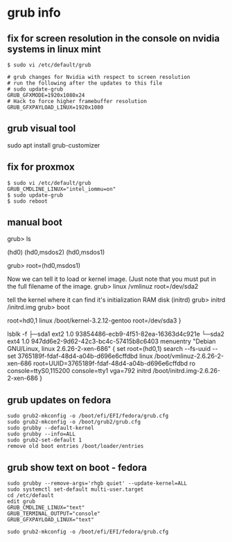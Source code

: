 # grub info

## fix for screen resolution in the console on nvidia systems in linux mint
```
$ sudo vi /etc/default/grub

# grub changes for Nvidia with respect to screen resolution
# run the following after the updates to this file
# sudo update-grub
GRUB_GFXMODE=1920x1080x24
# Hack to force higher framebuffer resolution
GRUB_GFXPAYLOAD_LINUX=1920x1080
```

## grub visual tool
sudo apt install grub-customizer

## fix for proxmox
```
$ sudo vi /etc/default/grub
GRUB_CMDLINE_LINUX="intel_iommu=on"
$ sudo update-grub
$ sudo reboot
```

## manual boot
grub> ls

(hd0) (hd0,msdos2) (hd0,msdos1)

grub> root=(hd0,msdos1)

Now we can tell it to load or kernel image. (Just note that you must put in the full filename of the image.
grub> linux /vmlinuz root=/dev/sda2

tell the kernel where it can find it's initialization RAM disk (initrd)
grub> initrd /initrd.img
grub> boot



root=hd0,1
linux /boot/kernel-3.2.12-gentoo root=/dev/sda3
}

lsblk -f
├─sda1 ext2     1.0                          93854486-ecb9-4f51-82ea-16363d4c921e
└─sda2 ext4     1.0                          947dd6e2-9d62-42c3-bc4c-57415b8c6403
menuentry "Debian GNU/Linux, linux 2.6.26-2-xen-686" {
    set root=(hd0,1)
    search --fs-uuid --set 3765189f-fdaf-48d4-a04b-d696e6cffdbd
    linux    /boot/vmlinuz-2.6.26-2-xen-686 root=UUID=3765189f-fdaf-48d4-a04b-d696e6cffdbd ro console=ttyS0,115200 console=tty1 vga=792
    initrd    /boot/initrd.img-2.6.26-2-xen-686
}


## grub updates on fedora
```
sudo grub2-mkconfig -o /boot/efi/EFI/fedora/grub.cfg
sudo grub2-mkconfig -o /boot/grub2/grub.cfg
sudo grubby --default-kernel
sudo grubby --info=ALL
sudo grub2-set-default 1
remove old boot entries /boot/loader/entries
```

## grub show text on boot - fedora
```
sudo grubby --remove-args='rhgb quiet' --update-kernel=ALL
sudo systemctl set-default multi-user.target
cd /etc/default
edit grub
GRUB_CMDLINE_LINUX="text"
GRUB_TERMINAL_OUTPUT="console"
GRUB_GFXPAYLOAD_LINUX="text"

sudo grub2-mkconfig -o /boot/efi/EFI/fedora/grub.cfg
```

